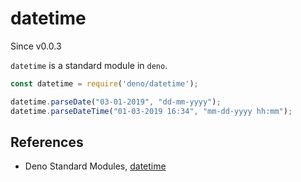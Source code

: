 #	datetime

Since v0.0.3

`datetime` is a standard module in `deno`.

```javascript
const datetime = require('deno/datetime');

datetime.parseDate("03-01-2019", "dd-mm-yyyy");
datetime.parseDateTime("01-03-2019 16:34", "mm-dd-yyyy hh:mm");
```

##	References

*	Deno Standard Modules, [datetime](https://github.com/denoland/deno_std/blob/master/datetime/README.md)